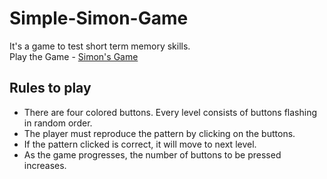 # Simple-Simon-Game
It's a game to test short term memory skills.
<br>
Play the Game - [Simon's Game](https://sushruta19.github.io/Simple-Simon-Game/)

## Rules to play
- There are four colored buttons. Every level consists of buttons flashing in random order.
- The player must reproduce the pattern by clicking on the buttons.
- If the pattern clicked is correct, it will move to next level.
- As the game progresses, the number of buttons to be pressed increases.
